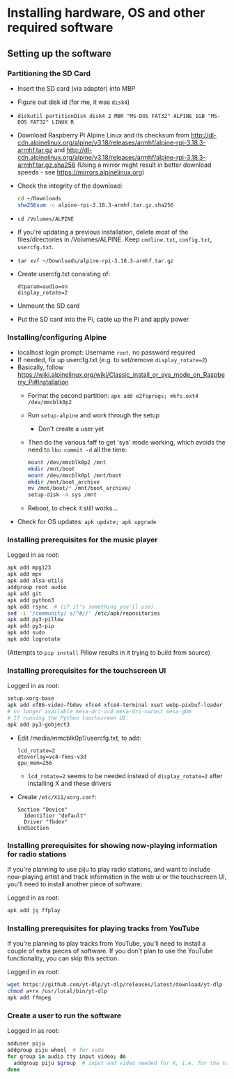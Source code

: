 # Installing hardware, OS and other required software

## Setting up the software

### Partitioning the SD Card

* Insert the SD card (via adapter) into MBP
* Figure out disk id (for me, it was `disk4`)
* `diskutil partitionDisk disk4 2 MBR "MS-DOS FAT32" ALPINE 1GB "MS-DOS FAT32" LINUX R`
* Download Raspberry Pi Alpine Linux and its checksum from
  <http://dl-cdn.alpinelinux.org/alpine/v3.18/releases/armhf/alpine-rpi-3.18.3-armhf.tar.gz>
  and
  <http://dl-cdn.alpinelinux.org/alpine/v3.18/releases/armhf/alpine-rpi-3.18.3-armhf.tar.gz.sha256>
  (Using a mirror might result in better download speeds - see <https://mirrors.alpinelinux.org>)
* Check the integrity of the download:

  ```sh
  cd ~/Downloads
  sha256sum -c alpine-rpi-3.18.3-armhf.tar.gz.sha256
  ```

* `cd /Volumes/ALPINE`
* If you're updating a previous installation, delete _most_ of the files/directories in /Volumes/ALPINE. Keep `cmdline.txt`, `config.txt`, `usercfg.txt`.
* `tar xvf ~/Downloads/alpine-rpi-3.18.3-armhf.tar.gz`
* Create usercfg.txt consisting of:

    ```text
    dtparam=audio=on
    display_rotate=2
    ```

* Unmount the SD card
* Put the SD card into the Pi, cable up the Pi and apply power

### Installing/configuring Alpine

* localhost login prompt: Username `root`, no password required
* If needed, fix up usercfg.txt (e.g. to set/remove `display_rotate=2`)
* Basically, follow <https://wiki.alpinelinux.org/wiki/Classic_install_or_sys_mode_on_Raspberry_Pi#Installation>
    * Format the second partition: `apk add e2fsprogs; mkfs.ext4 /dev/mmcblk0p2`
    * Run `setup-alpine` and work through the setup
        * Don't create a user yet
    * Then do the various faff to get 'sys' mode working, which avoids the need to `lbu commit -d` all the time:

      ```sh
      mount /dev/mmcblk0p2 /mnt
      mkdir /mnt/boot
      mount /dev/mmcblk0p1 /mnt/boot
      mkdir /mnt/boot_archive
      mv /mnt/boot/* /mnt/boot_archive/
      setup-disk -m sys /mnt
      ```

    * Reboot, to check it still works...
* Check for OS updates: `apk update; apk upgrade`

### Installing prerequisites for the music player

Logged in as root:

```sh
apk add mpg123
apk add mpv
apk add alsa-utils
addgroup root audio
apk add git
apk add python3
apk add rsync  # (if it's something you'll use)
sed -i '/community/ s/^#//' /etc/apk/repositories
apk add py3-pillow
apk add py3-pip
apk add sudo
apk add logrotate
```

(Attempts to `pip install` Pillow results in it trying to build from source)

### Installing prerequisites for the touchscreen UI

Logged in as root:

```sh
setup-xorg-base
apk add xf86-video-fbdev xfce4 xfce4-terminal xset webp-pixbuf-loader
# no longer available mesa-dri-vc4 mesa-dri-swrast mesa-gbm
# If running the Python touchscreen UI:
apk add py3-gobject3
```

* Edit /media/mmcblk0p1/usercfg.txt, to add:

    ```text
    lcd_rotate=2
    dtoverlay=vc4-fkms-v3d
    gpu_mem=256
    ```

    * `lcd_rotate=2` seems to be needed instead of `display_rotate=2` after installing X and these drivers

* Create `/etc/X11/xorg.conf`:

    ```text
    Section "Device"
      Identifier "default"
      Driver "fbdev"
    EndSection
    ```

### Installing prerequisites for showing now-playing information for radio stations

If you're planning to use piju to play radio stations, and want to include
now-playing artist and track information in the web ui or the touchscreen UI,
you'll need to install another piece of software:

Logged in as root:

```sh
apk add jq ffplay
```

### Installing prerequisites for playing tracks from YouTube

If you're planning to play tracks from YouTube, you'll need to install a couple
of extra pieces of software. If you don't plan to use the YouTube
functionality, you can skip this section.

Logged in as root:

```sh
wget https://github.com/yt-dlp/yt-dlp/releases/latest/download/yt-dlp -O /usr/local/bin/yt-dlp
chmod a+rx /usr/local/bin/yt-dlp
apk add ffmpeg
```

### Create a user to run the software

Logged in as root:

```sh
adduser piju
addgroup piju wheel  # for sudo
for group in audio tty input video; do
  addgroup piju $group  # input and video needed for X, i.e. for the touchscreen UI
done
```
